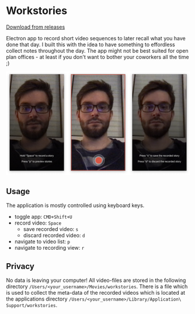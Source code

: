 # Workstories

[Download from releases](https://github.com/timoweiss/workstories/releases)

Electron app to record short video sequences to later recall what you have done that day.
I built this with the idea to have something to effordless collect notes throughout the day.
The app might not be best suited for open plan offices - at least if you don't want to bother your coworkers all the time ;)

<img src="./01.png" />

## Usage

The application is mostly controlled using keyboard keys.

- toggle app: `CMD+Shift+U`
- record video: `Space`
  - save recorded video: `s`
  - discard recorded video: `d`
- navigate to video list: `p`
- navigate to recording view: `r`

## Privacy

No data is leaving your computer!
All video-files are stored in the following directory `/Users/<your_username>/Movies/workstories`.
There is a file which is used to collect the meta-data of the recorded videos which is located at the applications directory `/Users/<your_username>/Library/Application\ Support/workstories`.
